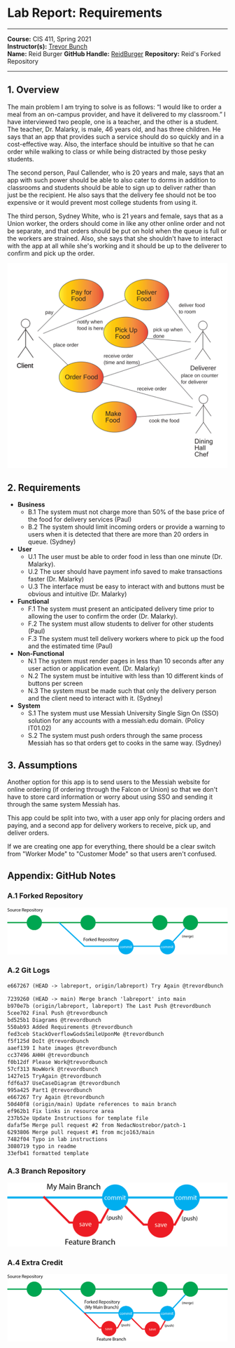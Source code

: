 # Lab Report: Requirements
___
**Course:** CIS 411, Spring 2021  
**Instructor(s):** [Trevor Bunch](https://github.com/trevordbunch)  
**Name:** Reid Burger
**GitHub Handle:** [ReidBurger](https://github.com/ReidBurger)
**Repository:** Reid's Forked Repository  
___

## 1. Overview
The main problem I am trying to solve is as follows: “I would like to order a meal from an on-campus provider, and have it delivered to my classroom.” I have interviewed two people, one is a teacher, and the other is a student. The teacher, Dr. Malarky, is male, 46 years old, and has three children. He says that an app that provides such a service should do so quickly and in a cost-effective way. Also, the interface should be intuitive so that he can order while walking to class or while being distracted by those pesky students. 

The second person, Paul Callender, who is 20 years and male, says that an app with such power should be able to also cater to dorms in addition to classrooms and students should be able to sign up to deliver rather than just be the recipient. He also says that the delivery fee should not be too expensive or it would prevent most college students from using it.

The third person, Sydney White, who is 21 years and female, says that as a Union worker, the orders should come in like any other online order and not be separate, and that orders should be put on hold when the queue is full or the workers are strained. Also, she says that she shouldn't have to interact with the app at all while she's working and it should be up to the deliverer to confirm and pick up the order.

![Use Case Diagram](/assets/Lab0_UseCases.svg)

## 2. Requirements
- **Business**
  - B.1 The system must not charge more than 50% of the base price of the food for delivery services (Paul)
  - B.2 The system should limit incoming orders or provide a warning to users when it is detected that there are more than 20 orders in queue. (Sydney)
- **User**
  - U.1 The user must be able to order food in less than one minute (Dr. Malarky).
  - U.2 The user should have payment info saved to make transactions faster (Dr. Malarky)
  - U.3 The interface must be easy to interact with and buttons must be obvious and intuitive (Dr. Malarky)
- **Functional**
  - F.1 The system must present an anticipated delivery time prior to allowing the user to confirm the order (Dr. Malarky).
  - F.2 The system must allow students to deliver for other students (Paul)
  - F.3 The system must tell delivery workers where to pick up the food and the estimated time (Paul)
- **Non-Functional**
  - N.1 The system must render pages in less than 10 seconds after any user action or application event. (Dr. Malarky)
  - N.2 The system must be intuitive with less than 10 different kinds of buttons per screen
  - N.3 The system must be made such that only the delivery person and the client need to interact with it. (Sydney)
- **System**
  - S.1 The system must use Messiah University Single Sign On (SSO) solution for any accounts with a messiah.edu domain. (Policy IT01.02)
  - S.2 The system must push orders through the same process Messiah has so that orders get to cooks in the same way. (Sydney)

## 3. Assumptions
Another option for this app is to send users to the Messiah website for online ordering (if ordering through the Falcon or Union) so that we don't have to store card information or worry about using SSO and sending it through the same system Messiah has. 

This app could be split into two, with a user app only for placing orders and paying, and a second app for delivery workers to receive, pick up, and deliver orders.

If we are creating one app for everything, there should be a clear switch from "Worker Mode" to "Customer Mode" so that users aren't confused. 

## Appendix: GitHub Notes

### A.1 Forked Repository
![Diagram 1](/assets/git_diagram1.png)

### A.2 Git Logs

```
e667267 (HEAD -> labreport, origin/labreport) Try Again @trevordbunch
```

```
7239260 (HEAD -> main) Merge branch 'labreport' into main
b970e7b (origin/labreport, labreport) The Last Push @trevordbunch
5cee702 Final Push @trevordbunch
bd525b1 Diagrams @trevordbunch
550ab93 Added Requirements @trevordbunch
fed3ceb StackOverflowGodsSmileUponMe @trevordbunch
f5f125d DoIt @trevordbunch
aaef139 I hate images @trevordbunch
cc37496 AHHH @trevordbunch
f0b12df Please Work@trevordbunch
57cf313 NowWork @trevordbunch
1427e15 TryAgain @trevordbunch
fdf6a37 UseCaseDiagram @trevordbunch
995a425 Part1 @trevordbunch
e667267 Try Again @trevordbunch
50d40f8 (origin/main) Update references to main branch
ef962b1 Fix links in resource area
237b52e Update Instructions for template file
dafaf5e Merge pull request #2 from NedacNostrebor/patch-1
6293806 Merge pull request #1 from mcjo163/main
7482f04 Typo in lab instructions
3080719 typo in readme
33efb41 formatted template
```

### A.3 Branch Repository
![Diagram 2](/assets/git_diagram2.png)

### A.4 Extra Credit
![Diagram 3](/assets/git_diagram3.png)